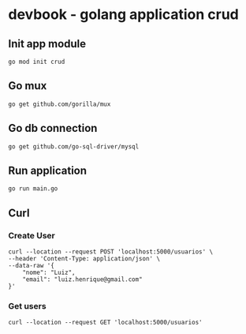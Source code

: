 # devbook - golang application crud

## Init app module
```
go mod init crud
```

## Go mux
```
go get github.com/gorilla/mux
```

## Go db connection
```
go get github.com/go-sql-driver/mysql
```

## Run application
```
go run main.go
```

## Curl 

### Create User 
```
curl --location --request POST 'localhost:5000/usuarios' \
--header 'Content-Type: application/json' \
--data-raw '{
    "nome": "Luiz",
    "email": "luiz.henrique@gmail.com"
}'
```

### Get users
```
curl --location --request GET 'localhost:5000/usuarios'
```